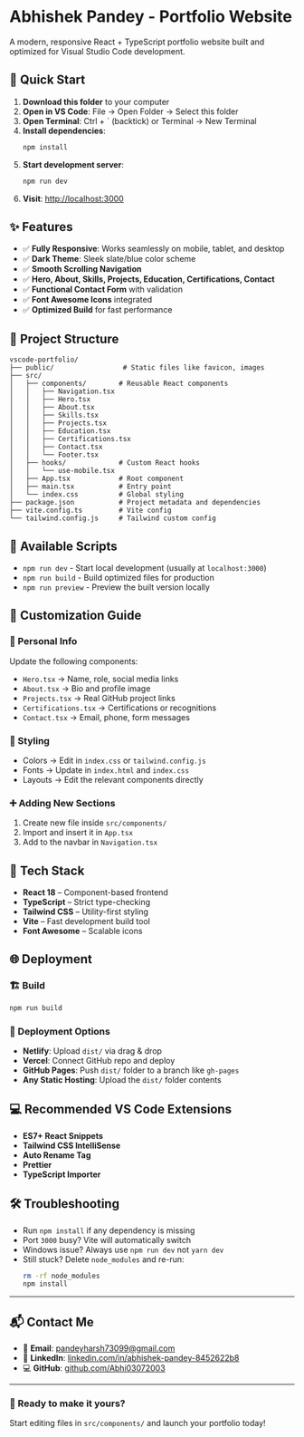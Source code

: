 # Abhishek Pandey - Portfolio Website

A modern, responsive React + TypeScript portfolio website built and optimized for Visual Studio Code development.

## 🚀 Quick Start

1. **Download this folder** to your computer
2. **Open in VS Code**: File → Open Folder → Select this folder
3. **Open Terminal**: Ctrl + ` (backtick) or Terminal → New Terminal
4. **Install dependencies**:
   ```bash
   npm install
   ```
5. **Start development server**:
   ```bash
   npm run dev
   ```
6. **Visit**: [http://localhost:3000](http://localhost:3000)

## ✨ Features

- ✅ **Fully Responsive**: Works seamlessly on mobile, tablet, and desktop
- ✅ **Dark Theme**: Sleek slate/blue color scheme
- ✅ **Smooth Scrolling Navigation**
- ✅ **Hero, About, Skills, Projects, Education, Certifications, Contact**
- ✅ **Functional Contact Form** with validation
- ✅ **Font Awesome Icons** integrated
- ✅ **Optimized Build** for fast performance

## 📁 Project Structure

```
vscode-portfolio/
├── public/                 # Static files like favicon, images
├── src/
│   ├── components/        # Reusable React components
│   │   ├── Navigation.tsx
│   │   ├── Hero.tsx
│   │   ├── About.tsx
│   │   ├── Skills.tsx
│   │   ├── Projects.tsx
│   │   ├── Education.tsx
│   │   ├── Certifications.tsx
│   │   ├── Contact.tsx
│   │   └── Footer.tsx
│   ├── hooks/             # Custom React hooks
│   │   └── use-mobile.tsx
│   ├── App.tsx            # Root component
│   ├── main.tsx           # Entry point
│   └── index.css          # Global styling
├── package.json           # Project metadata and dependencies
├── vite.config.ts         # Vite config
└── tailwind.config.js     # Tailwind custom config
```

## 📜 Available Scripts

- `npm run dev` - Start local development (usually at `localhost:3000`)
- `npm run build` - Build optimized files for production
- `npm run preview` - Preview the built version locally

## 🔧 Customization Guide

### 🧑 Personal Info

Update the following components:
- `Hero.tsx` → Name, role, social media links
- `About.tsx` → Bio and profile image
- `Projects.tsx` → Real GitHub project links
- `Certifications.tsx` → Certifications or recognitions
- `Contact.tsx` → Email, phone, form messages

### 🎨 Styling

- Colors → Edit in `index.css` or `tailwind.config.js`
- Fonts → Update in `index.html` and `index.css`
- Layouts → Edit the relevant components directly

### ➕ Adding New Sections

1. Create new file inside `src/components/`
2. Import and insert it in `App.tsx`
3. Add to the navbar in `Navigation.tsx`

## 🧰 Tech Stack

- **React 18** – Component-based frontend
- **TypeScript** – Strict type-checking
- **Tailwind CSS** – Utility-first styling
- **Vite** – Fast development build tool
- **Font Awesome** – Scalable icons

## 🌐 Deployment

### 🏗️ Build
```bash
npm run build
```

### 🚀 Deployment Options

- **Netlify**: Upload `dist/` via drag & drop
- **Vercel**: Connect GitHub repo and deploy
- **GitHub Pages**: Push `dist/` folder to a branch like `gh-pages`
- **Any Static Hosting**: Upload the `dist/` folder contents

## 💻 Recommended VS Code Extensions

- **ES7+ React Snippets**
- **Tailwind CSS IntelliSense**
- **Auto Rename Tag**
- **Prettier**
- **TypeScript Importer**

## 🛠️ Troubleshooting

- Run `npm install` if any dependency is missing
- Port `3000` busy? Vite will automatically switch
- Windows issue? Always use `npm run dev` not `yarn dev`
- Still stuck? Delete `node_modules` and re-run:
  ```bash
  rm -rf node_modules
  npm install
  ```

---

## 📬 Contact Me

- 📧 **Email**: [pandeyharsh73099@gmail.com](mailto:pandeyharsh73099@gmail.com)
- 💼 **LinkedIn**: [linkedin.com/in/abhishek-pandey-8452622b8](https://www.linkedin.com/in/abhishek-pandey-8452622b8/)
- 💻 **GitHub**: [github.com/Abhi03072003](https://github.com/Abhi03072003)

---

### 🎉 Ready to make it yours?
Start editing files in `src/components/` and launch your portfolio today!